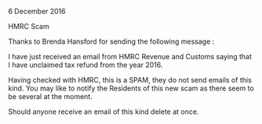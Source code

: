 6 December 2016

HMRC Scam

Thanks to Brenda Hansford for sending the following message :

I have just received an email from HMRC Revenue and Customs saying that I have unclaimed tax refund from the year 2016.

Having checked with HMRC, this is a SPAM, they do not send emails of this kind. You may like to notify the Residents of this new scam as there seem to be several at the moment.

Should anyone receive an email of this kind delete at once.
